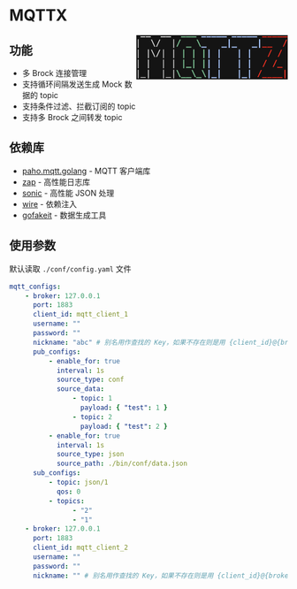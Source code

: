 # MQTTX

<img align="right" width="274px" src="./docs/logo.png">

## 功能
- 多 Brock 连接管理
- 支持循环间隔发送生成 Mock 数据的 topic
- 支持条件过滤、拦截订阅的 topic
- 支持多 Brock 之间转发 topic

## 依赖库

- [paho.mqtt.golang](https://github.com/eclipse/paho.mqtt.golang) - MQTT 客户端库
- [zap](https://github.com/uber-go/zap) - 高性能日志库
- [sonic](https://github.com/bytedance/sonic) - 高性能 JSON 处理
- [wire](https://github.com/google/wire) - 依赖注入
- [gofakeit](https://github.com/brianvoe/gofakeit) - 数据生成工具

## 使用参数

默认读取 `./conf/config.yaml` 文件

```yaml
mqtt_configs:
    - broker: 127.0.0.1
      port: 1883
      client_id: mqtt_client_1
      username: ""
      password: ""
      nickname: "abc" # 别名用作查找的 Key，如果不存在则是用 {client_id}@{broker} 作为 Key
      pub_configs:
          - enable_for: true
            interval: 1s
            source_type: conf
            source_data:
                - topic: 1
                  payload: { "test": 1 }
                - topic: 2
                  payload: { "test": 2 }
          - enable_for: true
            interval: 1s
            source_type: json
            source_path: ./bin/conf/data.json
      sub_configs:
          - topic: json/1
            qos: 0
          - topics:
                - "2"
                - "1"
    - broker: 127.0.0.1
      port: 1883
      client_id: mqtt_client_2
      username: ""
      password: ""
      nickname: "" # 别名用作查找的 Key，如果不存在则是用 {client_id}@{broker} 作为 Key

```